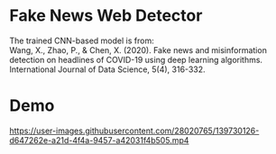 # Fake News Web Detector
The trained CNN-based model is from:\
Wang, X., Zhao, P., & Chen, X. (2020). Fake news and misinformation detection on headlines of COVID-19 using deep learning algorithms. International Journal of Data Science, 5(4), 316-332.
# Demo

https://user-images.githubusercontent.com/28020765/139730126-d647262e-a21d-4f4a-9457-a42031f4b505.mp4

